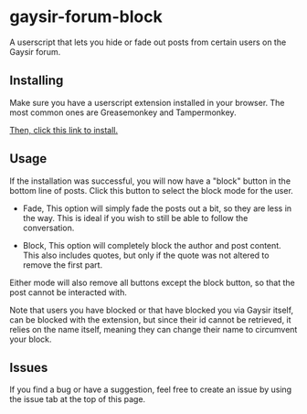# gaysir-forum-block

A userscript that lets you hide or fade out posts from certain users on the Gaysir forum.

## Installing

Make sure you have a userscript extension installed in your browser. The most common ones are Greasemonkey and Tampermonkey.

[Then, click this link to install.](https://github.com/Enitoni/gaysir-forum-block/raw/main/index.user.js)

## Usage

If the installation was successful, you will now have a "block" button in the bottom line of posts. Click this button to select the block mode for the user.

-   Fade, This option will simply fade the posts out a bit, so they are less in the way. This is ideal if you wish to still be able to follow the conversation.

-   Block, This option will completely block the author and post content. This also includes quotes, but only if the quote was not altered to remove the first part.

Either mode will also remove all buttons except the block button, so that the post cannot be interacted with.

Note that users you have blocked or that have blocked you via Gaysir itself, can be blocked with the extension, but since their id cannot be retrieved, it relies on the name itself, meaning they can change their name to circumvent your block.

## Issues

If you find a bug or have a suggestion, feel free to create an issue by using the issue tab at the top of this page.
